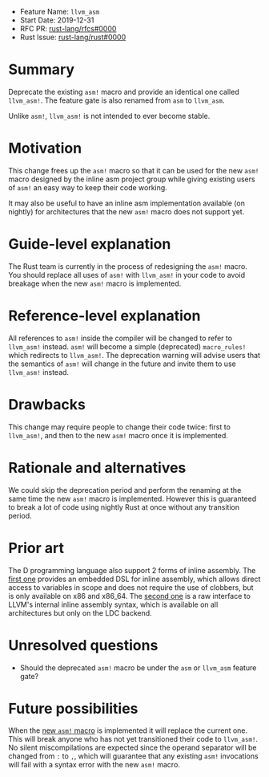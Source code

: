 - Feature Name: `llvm_asm`
- Start Date: 2019-12-31
- RFC PR: [rust-lang/rfcs#0000](https://github.com/rust-lang/rfcs/pull/0000)
- Rust Issue: [rust-lang/rust#0000](https://github.com/rust-lang/rust/issues/0000)

# Summary
[summary]: #summary

Deprecate the existing `asm!` macro and provide an identical one called
`llvm_asm!`. The feature gate is also renamed from `asm` to `llvm_asm`.

Unlike `asm!`, `llvm_asm!` is not intended to ever become stable.

# Motivation
[motivation]: #motivation

This change frees up the `asm!` macro so that it can be used for the new
`asm!` macro designed by the inline asm project group while giving existing
users of `asm!` an easy way to keep their code working.

It may also be useful to have an inline asm implementation available
(on nightly) for architectures that the new `asm!` macro does not support yet.

# Guide-level explanation
[guide-level-explanation]: #guide-level-explanation

The Rust team is currently in the process of redesigning the `asm!` macro.
You should replace all uses of `asm!` with `llvm_asm!` in your code to avoid breakage when the new `asm!` macro is implemented.

# Reference-level explanation
[reference-level-explanation]: #reference-level-explanation

All references to `asm!` inside the compiler will be changed to refer to `llvm_asm!` instead.
`asm!` will become a simple (deprecated) `macro_rules!` which redirects to `llvm_asm!`.
The deprecation warning will advise users that the semantics of `asm!` will change in the future and invite them to use `llvm_asm!` instead.

# Drawbacks
[drawbacks]: #drawbacks

This change may require people to change their code twice: first to `llvm_asm!`, and then to the new
`asm!` macro once it is implemented.

# Rationale and alternatives
[rationale-and-alternatives]: #rationale-and-alternatives

We could skip the deprecation period and perform the renaming at the same time the new `asm!` macro
is implemented. However this is guaranteed to break a lot of code using nightly Rust at once without
any transition period.

# Prior art
[prior-art]: #prior-art

The D programming language also support 2 forms of inline assembly. The [first one][d-asm] provides an embedded DSL
for inline assembly, which allows direct access to variables in scope and does not require the use of clobbers, but is only available on x86 and x86_64. The [second one][d-llvm-asm] is a raw interface to LLVM's internal inline assembly syntax, which is available on all architectures but only on the LDC backend.

[d-asm]: https://dlang.org/spec/iasm.html
[d-llvm-asm]: https://wiki.dlang.org/LDC_inline_assembly_expressions

# Unresolved questions
[unresolved-questions]: #unresolved-questions

- Should the deprecated `asm!` macro be under the `asm` or `llvm_asm` feature gate?

# Future possibilities
[future-possibilities]: #future-possibilities

When the [new `asm!` macro][inline-asm-rfc] is implemented it will replace the current one. This
will break anyone who has not yet transitioned their code to `llvm_asm!`. No
silent miscompilations are expected since the operand separator will be changed
from `:` to `,`, which will guarantee that any existing `asm!` invocations will
fail with a syntax error with the new `asm!` macro.

[inline-asm-rfc]: https://github.com/rust-lang/project-inline-asm/blob/master/rfcs/0000-inline-asm.md
